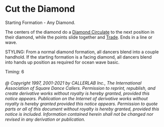 
# Cut the Diamond

Starting Formation - Any Diamond. 

The centers of the diamond do a [ Diamond Circulate](diamond_circulate.md) to the next position in their
diamond, while the points slide together and [Trade](../b2/trade.md). Ends in a line or wave. 

STYLING: From a normal diamond formation, all dancers blend into a  couple handhold. If the starting formation is a facing diamond, all dancers blend into  hands up position as required for ocean wave basic.

Timing: 6

###### @ Copyright 1997, 2001-2021 by CALLERLAB Inc., The International Association of Square Dance Callers. Permission to reprint, republish, and create derivative works without royalty is hereby granted, provided this notice appears. Publication on the Internet of derivative works without royalty is hereby granted provided this notice appears. Permission to quote parts or all of this document without royalty is hereby granted, provided this notice is included. Information contained herein shall not be changed nor revised in any derivation or publication.
